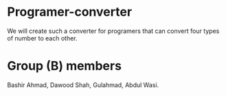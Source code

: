 # Programer-converter
We will create such a converter for programers that can convert four types of number to each other.
# Group (B) members
Bashir Ahmad, Dawood Shah, Gulahmad, Abdul Wasi.
